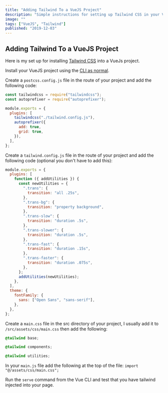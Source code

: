 ```yaml
---
title: "Adding Tailwind To a VueJS Project"
description: "Simple instructions for setting up Tailwind CSS in your VueJS projects."
image: ""
tags: ["VueJS", "Tailwind"]
published: "2019-12-03"
---
```


## Adding Tailwind To a VueJS Project

Here is my set up for installing [Tailwind CSS](https://tailwindcss.com/) into a VueJs project.

Install your VueJS project using the [CLI as normal](https://cli.vuejs.org/guide/creating-a-project.html#vue-create).

Create a `postcss.config.js` file in the route of your project and add the following code:

```js
const tailwindcss = require("tailwindcss");
const autoprefixer = require("autoprefixer");

module.exports = {
  plugins: [
    tailwindcss("./tailwind.config.js"),
    autoprefixer({
      add: true,
      grid: true,
    }),
  ],
};
```

Create a `tailwind.config.js` file in the route of your project and add the following code (optional you don't have to add this):

```js
module.exports = {
  plugins: [
    function ({ addUtilities }) {
      const newUtilities = {
        ".trans": {
          transition: "all .25s",
        },
        ".trans-bg": {
          transition: "property background",
        },
        ".trans-slow": {
          transition: "duration .5s",
        },
        ".trans-slower": {
          transition: "duration .5s",
        },
        ".trans-fast": {
          transition: "duration .15s",
        },
        ".trans-faster": {
          transition: "duration .075s",
        },
      };
      addUtilities(newUtilities);
    },
  ],
  theme: {
    fontFamily: {
      sans: ["Open Sans", "sans-serif"],
    },
  },
};
```

Create a `main.css` file in the src directory of your project, I usually add it to `/src/assets/css/main.css` then add the following:

```css
@tailwind base;

@tailwind components;

@tailwind utilities;
```

In your `main.js` file add the following at the top of the file: `import "@/assets/css/main.css";`

Run the `serve` command from the Vue CLI and test that you have tailwind injected into your page.

